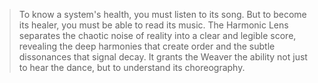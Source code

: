 > To know a system's health, you must listen to its song. But to become its healer, you must be able to read its music. The Harmonic Lens separates the chaotic noise of reality into a clear and legible score, revealing the deep harmonies that create order and the subtle dissonances that signal decay. It grants the Weaver the ability not just to hear the dance, but to understand its choreography.